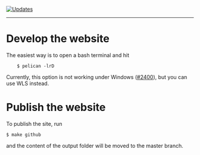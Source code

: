 [![Updates](https://pyup.io/repos/github/tobiasraabe/tobiasraabe.github.io/shield.svg)](https://pyup.io/repos/github/tobiasraabe/tobiasraabe.github.io/)

---

# Develop the website

The easiest way is to open a bash terminal and hit

        $ pelican -lrD

Currently, this option is not working under Windows
([#2400](https://github.com/getpelican/pelican/issues/2400)), but you can use WLS
instead.

# Publish the website

To publish the site, run

    $ make github

and the content of the output folder will be moved to the master branch.
